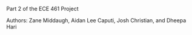Part 2 of the ECE 461 Project

Authors: Zane Middaugh, Aidan Lee Caputi, Josh Christian, and Dheepa Hari
